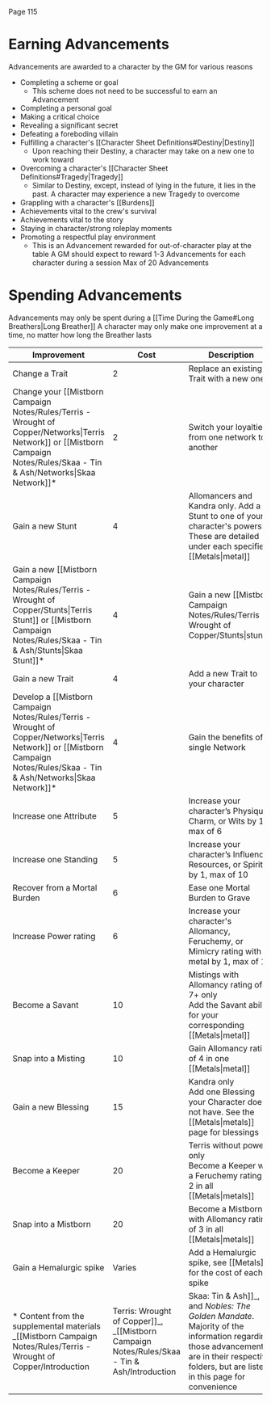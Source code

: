 Page 115
# Earning Advancements
Advancements are awarded to a character by the GM for various reasons
- Completing a scheme or goal
    - This scheme does not need to be successful to earn an Advancement
- Completing a personal goal
- Making a critical choice
- Revealing a significant secret
- Defeating a foreboding villain
- Fulfilling a character's [[Character Sheet Definitions#Destiny|Destiny]]
    - Upon reaching their Destiny, a character may take on a new one to work toward
- Overcoming a character's [[Character Sheet Definitions#Tragedy|Tragedy]]
    - Similar to Destiny, except, instead of lying in the future, it lies in the past. A character may experience a new Tragedy to overcome
- Grappling with a character's [[Burdens]]
- Achievements vital to the crew's survival
- Achievements vital to the story
- Staying in character/strong roleplay moments
- Promoting a respectful play environment
    - This is an Advancement rewarded for out-of-character play at the table
A GM should expect to reward 1-3 Advancements for each character during a session
Max of 20 Advancements
# Spending Advancements
Advancements may only be spent during a [[Time During the Game#Long Breathers|Long Breather]]
A character may only make one improvement at a time, no matter how long the Breather lasts

| Improvement                                                                                                                                                                     | Cost   | Description                                                                                                                           |
| ------------------------------------------------------------------------------------------------------------------------------------------------------------------------------- | ------ | ------------------------------------------------------------------------------------------------------------------------------------- |
| Change a Trait                                                                                                                                                                  | 2      | Replace an existing Trait with a new one                                                                                              |
| Change your [[Mistborn Campaign Notes/Rules/Terris - Wrought of Copper/Networks\|Terris Network]] or [[Mistborn Campaign Notes/Rules/Skaa - Tin & Ash/Networks\|Skaa Network]]* | 2      | Switch your loyalties from one network to another                                                                                     |
| Gain a new Stunt                                                                                                                                                                | 4      | Allomancers and Kandra only. Add a Stunt to one of your character's powers. These are detailed under each specified [[Metals\|metal]] |
| Gain a new [[Mistborn Campaign Notes/Rules/Terris - Wrought of Copper/Stunts\|Terris Stunt]] or [[Mistborn Campaign Notes/Rules/Skaa - Tin & Ash/Stunts\|Skaa Stunt]]*          | 4      | Gain a new [[Mistborn Campaign Notes/Rules/Terris - Wrought of Copper/Stunts\|stunt]].                                                |
| Gain a new Trait                                                                                                                                                                | 4      | Add a new Trait to your character                                                                                                     |
| Develop a [[Mistborn Campaign Notes/Rules/Terris - Wrought of Copper/Networks\|Terris Network]] or [[Mistborn Campaign Notes/Rules/Skaa - Tin & Ash/Networks\|Skaa Network]]*   | 4      | Gain the benefits of a single Network                                                                                                 |
| Increase one Attribute                                                                                                                                                          | 5      | Increase your character’s Physique, Charm, or Wits by 1, max of 6                                                                     |
| Increase one Standing                                                                                                                                                           | 5      | Increase your character’s Influence, Resources, or Spirit by 1, max of 10                                                             |
| Recover from a Mortal Burden                                                                                                                                                    | 6      | Ease one Mortal Burden to Grave                                                                                                       |
| Increase Power rating                                                                                                                                                           | 6      | Increase your character's Allomancy, Feruchemy, or Mimicry rating with 1 metal by 1, max of 10                                        |
| Become a Savant                                                                                                                                                                 | 10     | Mistings with Allomancy rating of 7+ only<br>Add the Savant ability for your corresponding [[Metals\|metal]]                          |
| Snap into a Misting                                                                                                                                                             | 10     | Gain Allomancy rating of 4 in one [[Metals\|metal]]                                                                                   |
| Gain a new Blessing                                                                                                                                                             | 15     | Kandra only<br>Add one Blessing your Character does not have. See the [[Metals\|metals]] page for blessings                           |
| Become a Keeper                                                                                                                                                                 | 20     | Terris without powers only<br>Become a Keeper with a Feruchemy rating of 2 in all [[Metals\|metals]]                                  |
| Snap into a Mistborn                                                                                                                                                            | 20     | Become a Mistborn with Allomancy rating of 3 in all [[Metals\|metals]]                                                                |
| Gain a Hemalurgic spike                                                                                                                                                         | Varies | Add a Hemalurgic spike, see [[Metals]] for the cost of each spike                                                                     |
\* Content from the supplemental materials _[[Mistborn Campaign Notes/Rules/Terris - Wrought of Copper/Introduction|Terris: Wrought of Copper]]_, _[[Mistborn Campaign Notes/Rules/Skaa - Tin & Ash/Introduction|Skaa: Tin & Ash]]_, and _Nobles: The Golden Mandate_. Majority of the information regarding those advancements are in their respective folders, but are listed in this page for convenience